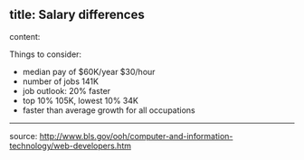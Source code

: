 title: Salary differences
---
content:

Things to consider:

* median pay of $60K/year $30/hour
* number of jobs 141K
* job outlook: 20% faster
* top 10% 105K, lowest 10% 34K
* faster than average growth for all occupations

---
source: http://www.bls.gov/ooh/computer-and-information-technology/web-developers.htm
